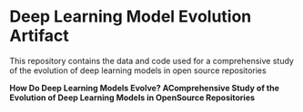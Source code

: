 # Deep Learning Model Evolution Artifact
This repository contains the data and code used for a comprehensive study of the evolution of deep learning models in open source repositories

 **How Do Deep Learning Models Evolve? 
 AComprehensive Study of the Evolution of Deep Learning Models in OpenSource Repositories**
